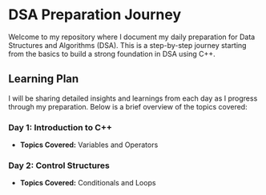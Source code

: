 # DSA Preparation Journey

Welcome to my repository where I document my daily preparation for Data Structures and Algorithms (DSA). This is a step-by-step journey starting from the basics to build a strong foundation in DSA using C++.

## Learning Plan

I will be sharing detailed insights and learnings from each day as I progress through my preparation. Below is a brief overview of the topics covered:

### Day 1: Introduction to C++

- **Topics Covered:** Variables and Operators

### Day 2: Control Structures

- **Topics Covered:** Conditionals and Loops



